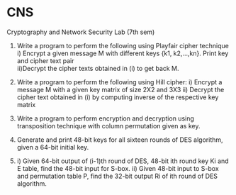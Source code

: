 # CNS
Cryptography and Network Security Lab (7th sem)

1. Write a program to perform the following using Playfair cipher technique
  i) Encrypt a given message M with different keys {k1, k2,…,kn}.  Print key and cipher text pair    
  ii)Decrypt the cipher texts obtained in (i) to get back M.

2. Write a program to perform the following using Hill cipher:
  i)	Encrypt a message M with a given key matrix of size 2X2 and 3X3
  ii)	Decrypt the cipher text obtained in (i) by computing inverse of the respective key matrix

4. Write a program to perform encryption and decryption using transposition technique with column permutation given as key.

5. Generate and print 48-bit keys for all sixteen rounds of DES algorithm, given a 64-bit initial key.

6. i)	Given 64-bit output of (i-1)th round of DES, 48-bit ith round key Ki and E table, find the 48-bit input for S-box.
  ii)	Given 48-bit input to S-box and permutation table P, find the 32-bit output Ri of ith round of DES algorithm.
